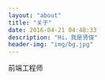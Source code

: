 ```yaml
---
layout: "about"
title: "关于"
date: 2016-04-21 04:48:33
description: "Hi，我是贤俊"
header-img: "img/bg.jpg"
---
```


前端工程师



